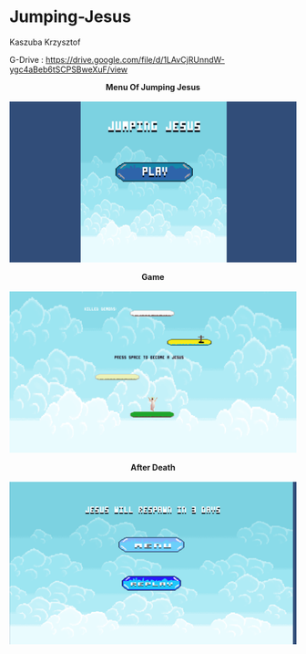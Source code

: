 # Jumping-Jesus

Kaszuba Krzysztof </br>


G-Drive   :  https://drive.google.com/file/d/1LAvCjRUnndW-ygc4aBeb6tSCPSBweXuF/view </br>




<b> <center>  Menu Of Jumping Jesus </b> </center> </br>
![](Pictures/Menu.png)

<b> <center>  Game  </b> </center> </br>
![](Pictures/Game.png)

<b> <center>  After Death </b> </center> </br>
![](Pictures/GameOver.png)
